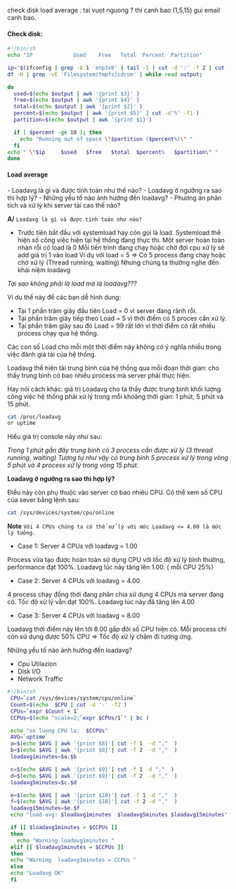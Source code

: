 check disk
load average : tai vuot nguong ? thi canh bao (1,5,15)
gui email canh bao.


<h4> Check disk: </h4>

```sh
#!/bin/sh
echo "IP	         Used    Free   Total  Percent	Partition"

ip="$(ifconfig | grep -A 1 'enp3s0' | tail -1 | cut -d ':' -f 2 | cut -d ' ' -f1)"
df -H | grep -vE 'Filesystem|tmpfs|cdrom' | while read output;

do
  used=$(echo $output | awk '{print $3}' )
  free=$(echo $output | awk '{print $4}' )
  total=$(echo $output | awk '{print $2}' )
  percent=$(echo $output | awk '{print $5}' | cut -d'%' -f1 )
  partition=$(echo $output | awk '{print $1}')

  if [ $percent -ge 10 ]; then
	echo "Running out of space \"$partition ($percent%)\" "
  fi
echo " \"$ip	 $used	 $free	 $total	 $percent%	 $partition\" "
done

```


<h4> Load average </h4>
- Loadavg là gì và được tính toán như thế nào?
- Loadavg ở ngưỡng ra sao thì hợp lý?
- Những yếu tố nào ảnh hưởng đến loadavg?
- Phương án phân tích và xử lý khi server tải cao thế nào?

**A/** `Loadavg là gì và được tính toán như nào?`
- Trước tiên bắt đầu với systemload hay còn gọi là load.
Systemload thể hiện số công việc hiện tại hệ thống đang thực thi.
Một server hoàn toàn nhàn rỗi có load là 0
Mỗi tiến trình đang chạy hoặc chờ đợi cpu xử lý sẽ add giá trị 1 vào load
Ví dụ với load = 5 => Có 5 process đang chạy hoặc chờ xử lý (Thread running, waiting)
Nhưng chúng ta thường nghe đến khái niệm loadavg

*Tại sao không phải là load mà là loadavg???*

Ví dụ thế này để các bạn dễ hình dung:

- Tại 1 phần trăm giây đầu tiên Load = 0 vì server đang rảnh rỗi.
- Tại phần trăm giây tiếp theo Load = 5 vì thời điểm có 5 proces cần xử lý.
- Tại phần trăm giây sau đó Load = 99 rất lớn vì thời điểm có rất nhiều process chạy qua hệ thống.

Các con số Load cho mỗi một thời điểm này không có ý nghĩa nhiều trong việc đánh giá tải của hệ thống.

Loadavg thể hiện tải trung bình của hệ thống qua mỗi đoạn thời gian: cho thấy trung bình có bao nhiều process mà server phải thực hiện.

Hay nói cách khác: giá trị Loadavg cho ta thấy được trung bình khối lượng công việc hệ thống phải xử lý trong mỗi khoảng thời gian: 1 phút, 5 phút và 15 phút.

```sh
cat /proc/loadavg  
or uptime
```

Hiểu giá trị console này như sau:

*Trong 1 phút gần đây trung bình có 3 process cần được xử lý (3 thread running, waiting)
Tương tự như vậy có trung bình 5 process xử lý trong vòng 5 phút và 4 process xử lý trong vòng 15 phút.*

**Loadavg ở ngưỡng ra sao thì hợp lý?**

Điều này còn phụ thuộc vào server có bao nhiêu CPU. Có thể xem số CPU của sever bằng lệnh sau:

```sh
cat /sys/devices/system/cpu/online  
```

**Note** `Với 4 CPUs chúng ta có thể xử lý với mức Loadavg <= 4.00 là mức lý tưởng.`


- Case 1: Server 4 CPUs với loadavg = 1.00

Process vừa tạo được hoàn toàn sử dụng CPU với tốc độ xử lý bình thường, performance đạt 100%. Loadavg lúc này tăng lên 1.00. ( mỗi CPU 25%)

- Case 2: Server 4 CPUs với loadavg = 4.00

4 process chạy đồng thời đang phân chia sử dụng 4 CPUs mà server đang có. Tốc độ xử lý vẫn đạt 100%. Loadavg lúc này đã tăng lên 4.00

- Case 3: Server 4 CPUs với loadavg = 8.00

Loadavg thời điểm này lên tới 8.00 gấp đôi số CPU hiện có. Mỗi process chỉ còn sử dụng được 50% CPU => Tốc độ xử lý chậm đi tương ứng.

Những yếu tố nào ảnh hưởng đến loadavg?

  - Cpu Utilazion
  - Disk I/O
  - Network Traffic

```sh
#!/bin/sh
 CPU=`cat /sys/devices/system/cpu/online`
 Count=$(echo  $CPU | cut -d '-' -f2 )
 CPUs=`expr $Count + 1`
 CCPUs=$(echo "scale=2;`expr $CPUs/1`" | bc )

 echo "so luong CPU la:  $CCPUs"
 AVG=`uptime`
 a=$(echo $AVG | awk '{print $8}'| cut -f 1  -d ","  )
 b=$(echo $AVG | awk '{print $8}'| cut -f 2  -d ","  )
 loadavg1minutes=$a.$b

 c=$(echo $AVG | awk '{print $9}'| cut -f 1 -d ","  )
 d=$(echo $AVG | awk '{print $9}'| cut -f 2  -d ","  )
 loadavg5minutes=$c.$d

 e=$(echo $AVG | awk '{print $10}'| cut -f 1 -d ","  )
 f=$(echo $AVG | awk '{print $10}'| cut -f 2 -d ","  )
 loadavg15minutes=$e.$f
 echo "load avg: $loadavg1minutes  $loadavg5minutes $loadavg15minutes"

 if [[ $loadavg1minutes > $CCPUs ]]
 then
   echo "Warning loadavg1minutes "
 elif [[ $loadavg1minutes = $CCPUs ]]
 then
 echo "Warning  loadavg1minutes = CCPUs "
 else 	
 echo "Loadavg OK"
 fi


  ```
